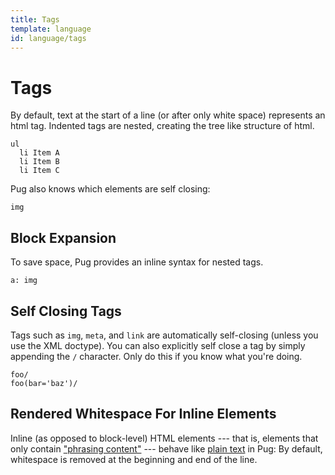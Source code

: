 ```yaml
---
title: Tags
template: language
id: language/tags
---
```


# Tags

By default, text at the start of a line (or after only white space) represents an html tag.  Indented tags are nested, creating the tree like structure of html.

```pug-preview
ul
  li Item A
  li Item B
  li Item C
```

Pug also knows which elements are self closing:

```pug-preview
img
```

## Block Expansion

To save space, Pug provides an inline syntax for nested tags.

```pug-preview
a: img
```

## Self Closing Tags

Tags such as `img`, `meta`, and `link` are automatically self-closing (unless you use the XML doctype).  You can also explicitly self close a tag by simply appending the `/` character.  Only do this if you know what you're doing.

```pug-preview
foo/
foo(bar='baz')/
```

## Rendered Whitespace For Inline Elements

Inline (as opposed to block-level) HTML elements --- that is, elements that only contain ["phrasing content"](https://developer.mozilla.org/en-US/docs/Web/Guide/HTML/Content_categories#Phrasing_content) --- behave like [plain text](plain-text.html#whitespace-control) in Pug: By default, whitespace is removed at the beginning and end of the line.
